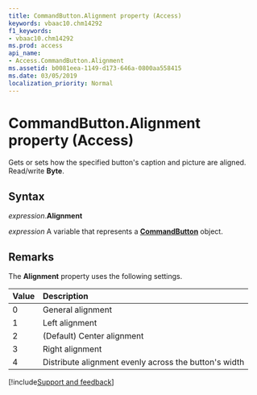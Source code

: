 ```yaml
---
title: CommandButton.Alignment property (Access)
keywords: vbaac10.chm14292
f1_keywords:
- vbaac10.chm14292
ms.prod: access
api_name:
- Access.CommandButton.Alignment
ms.assetid: b0081eea-1149-d173-646a-0800aa558415
ms.date: 03/05/2019
localization_priority: Normal
---
```



# CommandButton.Alignment property (Access)

Gets or sets how the specified button's caption and picture are aligned. Read/write **Byte**.


## Syntax

_expression_.**Alignment**

_expression_ A variable that represents a **[CommandButton](Access.CommandButton.md)** object.


## Remarks

The **Alignment** property uses the following settings.

|Value|Description|
|:-----|:-----|
|0|General alignment|
|1|Left alignment|
|2|(Default) Center alignment|
|3|Right alignment|
|4|Distribute alignment evenly across the button's width|



[!include[Support and feedback](~/includes/feedback-boilerplate.md)]